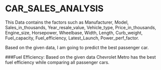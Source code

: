 # CAR_SALES_ANALYSIS

This Data contains the factors such as Manufacturer, Model, Sales_in_thousands, Year_resale_value, Vehicle_type, Price_in_thousands, Engine_size, Horsepower, Wheelbase, Width, Length, Curb_weight, Fuel_capacity, Fuel_efficiency, Latest_Launch, Power_perf_factor.

Based on the given data, I am going to predict the best passenger car.

###Fuel Efficiency:
  Based on the given data Chevrolet Metro has the best fuel efficiency while comparing all passenger cars.

